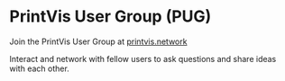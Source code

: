 # PrintVis User Group (PUG)

Join the PrintVis User Group at <a href="https://printvis.network" target="_blank">printvis.network</a>

Interact and network with fellow users to ask questions and share ideas with each other.